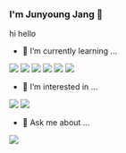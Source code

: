 ### I'm Junyoung Jang 👋

hi hello

- 🌱 I’m currently learning ...

<a href="https://html.spec.whatwg.org/multipage/" target="_blank"><img src="https://img.shields.io/badge/HTML5-E34F26?style=flat-square&logo=HTML5&logoColor=white"/></a> <a href="https://www.w3.org/Style/CSS/" target="_blank"><img src="https://img.shields.io/badge/CSS3-1572B6?style=flat-square&logo=CSS3&logoColor=white"/></a> <a href="https://www.javascript.com/" target="_blank"><img src="https://img.shields.io/badge/JavaScript-F7DF1E?style=flat-square&logo=JavaScript&logoColor=white"/></a> <a href="https://www.php.net/" target="_blank"><img src="https://img.shields.io/badge/PHP-777BB4?style=flat-square&logo=PHP&logoColor=white"/></a> <a href="https://www.python.org/" target="_blank"><img src="https://img.shields.io/badge/Python-3776AB?style=flat-square&logo=Python&logoColor=white"/></a> <a href="https://www.mysql.com/" target="_blank"><img src="https://img.shields.io/badge/MySQL-4479A1?style=flat-square&logo=MySQL&logoColor=white"/></a>


- 🤔 I’m interested in ...

<a href="https://kotlinlang.org/" target="_blank"><img src="https://img.shields.io/badge/Kotlin-7F52FF?style=flat-square&logo=Kotlin&logoColor=white"/></a> <a href="https://mariadb.org/" target="_blank"><img src="https://img.shields.io/badge/MariaDB-003545?style=flat-square&logo=MariaDB&logoColor=white"/></a>

- 💬 Ask me about ...

<a href="https://unity.com/" target="_blank"><img src="https://img.shields.io/badge/Unity-000000?style=flat-square&logo=Unity&logoColor=white"/></a>

<!--
**jynmeme/jynmeme** is a ✨ _special_ ✨ repository because its `README.md` (this file) appears on your GitHub profile.

Here are some ideas to get you started:

- 🔭 I’m currently working on ...
- 🌱 I’m currently learning ...
- 👯 I’m looking to collaborate on ...
- 🤔 I’m looking for help with ...
- 💬 Ask me about ...
- 📫 How to reach me: ...
- 😄 Pronouns: ...
- ⚡ Fun fact: ...
-->
